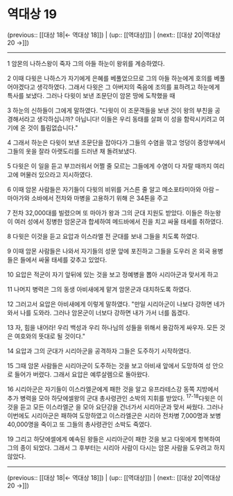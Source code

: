 # 역대상 19

(previous:: [[대상 18|← 역대상 18]]) | (up:: [[역대상]]) | (next:: [[대상 20|역대상 20 →]])

***




1 
암몬의 나하스왕이 죽자 그의 아들 하눈이 왕위를 계승하였다. 



2 
이때 다윗은 나하스가 자기에게 은혜를 베풀었으므로 그의 아들 하눈에게 호의를 베풀어야겠다고 생각하였다. 그래서 다윗은 그 아버지의 죽음에 조의를 표하려고 하눈에게 특사를 보냈다. 그러나 다윗이 보낸 조문단이 암몬 땅에 도착했을 때 



3 
하눈의 신하들이 그에게 말하였다. "다윗이 이 조문객들을 보낸 것이 왕의 부친을 공경해서라고 생각하십니까? 아닙니다! 이들은 우리 동태를 살펴 이 성을 함락시키려고 여기에 온 것이 틀림없습니다." 



4 
그래서 하눈은 다윗이 보낸 조문단을 잡아다가 그들의 수염을 깎고 엉덩이 중앙부에서 그들의 옷을 잘라 아랫도리를 드러낸 채 돌려보냈다. 



5 
다윗은 이 일을 듣고 부끄러워서 어쩔 줄 모르는 그들에게 수염이 다 자랄 때까지 여리고에 머물러 있으라고 지시하였다. 



6 
이때 암몬 사람들은 자기들이 다윗의 비위를 거스른 줄 알고 메소포타미아와 아람 – 마아가와 소바에서 전차와 마병을 고용하기 위해 은 34톤을 주고 



7 
전차 32,000대를 빌렸으며 또 마아가 왕과 그의 군대 지원도 받았다. 이들은 하눈왕이 여러 성에서 징병한 암몬군과 합세하여 메드바에서 진을 치고 싸울 태세를 취하였다. 



8 
다윗은 이것을 듣고 요압과 이스라엘 전 군대를 보내 그들을 치도록 하였다. 



9 
이때 암몬 사람들은 나와서 자기들의 성문 앞에 포진하고 그들을 도우러 온 외국 용병들은 들에서 싸울 태세를 갖추고 있었다. 



10 
요압은 적군이 자기 앞뒤에 있는 것을 보고 정예병을 뽑아 시리아군과 맞서게 하고 



11 
나머지 병력은 그의 동생 아비새에게 맡겨 암몬군과 대치하도록 하였다. 



12 
그러고서 요압은 아비새에게 이렇게 말하였다. "만일 시리아군이 나보다 강하면 네가 와서 나를 도와라. 그러나 암몬군이 너보다 강하면 내가 가서 너를 돕겠다. 



13 
자, 힘을 내어라! 우리 백성과 우리 하나님의 성들을 위해서 용감하게 싸우자. 모든 것은 여호와의 뜻대로 될 것이다." 



14 
요압과 그의 군대가 시리아군을 공격하자 그들은 도주하기 시작하였다. 



15 
그때 암몬 사람들은 시리아군이 도주하는 것을 보고 아비새 앞에서 도망하여 성 안으로 들어가 버렸다. 그래서 요압은 예루살렘으로 돌아왔다. 



16 
시리아군은 자기들이 이스라엘군에게 패한 것을 알고 유프라테스강 동쪽 지방에서 추가 병력을 모아 하닷에셀왕의 군대 총사령관인 소박의 지휘를 받았다. <sup class="versenum">17-18</sup>다윗은 이것을 듣고 모든 이스라엘군 을 모아 요단강을 건너가서 시리아군과 맞서 싸웠다. 그러나 이번에도 시리아군은 패하여 도망하였고 이스라엘군은 시리아 전차병 7,000명과 보병 40,000명을 죽이고 또 그들의 총사령관인 소박도 죽였다. 



19 
그리고 하닷에셀에게 예속된 왕들은 시리아군이 패한 것을 보고 다윗에게 항복하여 그의 종이 되었다. 그래서 그 후부터는 시리아 사람이 다시는 암몬 사람을 도우려고 하지 않았다.

***

(previous:: [[대상 18|← 역대상 18]]) | (up:: [[역대상]]) | (next:: [[대상 20|역대상 20 →]])
